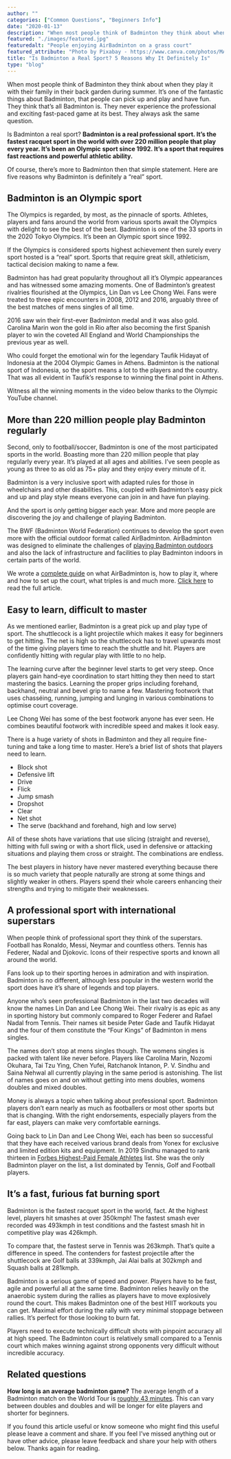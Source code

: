 ```yaml
---
author: ""
categories: ["Common Questions", "Beginners Info"]
date: "2020-01-13"
description: "When most people think of Badminton they think about when they play it with their family in their back garden during summer. It’s one of the fantastic things about Badminton, that people can pick up and play and have fun. They think that’s all Badminton is. They never experience the professional and exciting fast-paced game at its best. They always ask the same question. Is Badminton a real sport?"
featured: "./images/featured.jpg"
featuredalt: "People enjoying AirBadminton on a grass court"
featured_attribute: "Photo by Pixabay - https://www.canva.com/photos/MADGxvyVKF4-olympic-symbol-landmark/"
title: "Is Badminton a Real Sport? 5 Reasons Why It Definitely Is"
type: "blog"
---
```


When most people think of Badminton they think about when they play it with their family in their back garden during summer. It’s one of the fantastic things about Badminton, that people can pick up and play and have fun. They think that’s all Badminton is. They never experience the professional and exciting fast-paced game at its best. They always ask the same question.

Is Badminton a real sport? **Badminton is a real professional sport. It’s the fastest racquet sport in the world with over 220 million people that play every year. It’s been an Olympic sport since 1992. It’s a sport that requires fast reactions and powerful athletic ability.**

Of course, there’s more to Badminton then that simple statement. Here are five reasons why Badminton is definitely a “real” sport.

## Badminton is an Olympic sport

The Olympics is regarded, by most, as the pinnacle of sports. Athletes, players and fans around the world from various sports await the Olympics with delight to see the best of the best. Badminton is one of the 33 sports in the 2020 Tokyo Olympics. It’s been an Olympic sport since 1992.

If the Olympics is considered sports highest achievement then surely every sport hosted is a “real” sport. Sports that require great skill, athleticism, tactical decision making to name a few.

Badminton has had great popularity throughout all it’s Olympic appearances and has witnessed some amazing moments. One of Badminton’s greatest rivalries flourished at the Olympics, Lin Dan vs Lee Chong Wei. Fans were treated to three epic encounters in 2008, 2012 and 2016, arguably three of the best matches of mens singles of all time.

<YouTube id="ytjD4f_I0sc" title="Olympic Channel - Lin Dan vs Lee Chong Wei 2012 Olympic Final" />

2016 saw win their first-ever Badminton medal and it was also gold. Carolina Marin won the gold in Rio after also becoming the first Spanish player to win the coveted All England and World Championships the previous year as well.

Who could forget the emotional win for the legendary Taufik Hidayat of Indonesia at the 2004 Olympic Games in Athens. Badminton is the national sport of Indonesia, so the sport means a lot to the players and the country. That was all evident in Taufik’s response to winning the final point in Athens.

Witness all the winning moments in the video below thanks to the Olympic YouTube channel.

<YouTube id="82pKPStTPK0" title="Olympic Channel - Indonesian Pride" />

## More than 220 million people play Badminton regularly

Second, only to football/soccer, Badminton is one of the most participated sports in the world. Boasting more than 220 million people that play regularly every year. It’s played at all ages and abilities. I’ve seen people as young as three to as old as 75+ play and they enjoy every minute of it.

Badminton is a very inclusive sport with adapted rules for those in wheelchairs and other disabilities. This, coupled with Badminton’s easy pick and up and play style means everyone can join in and have fun playing.

And the sport is only getting bigger each year. More and more people are discovering the joy and challenge of playing Badminton.

The BWF (Badminton World Federation) continues to develop the sport even more with the official outdoor format called AirBadminton. AirBadminton was designed to eliminate the challenges of [playing Badminton outdoors](https://www.badmintonsbest.com/blog/can-badminton-be-played-outdoors/) and also the lack of infrastructure and facilities to play Badminton indoors in certain parts of the world.

We wrote a [complete guide](https://www.badmintonsbest.com/blog/air-badminton-the-complete-guide/) on what AirBadminton is, how to play it, where and how to set up the court, what triples is and much more. [Click here](https://www.badmintonsbest.com/blog/air-badminton-the-complete-guide/) to read the full article.

## Easy to learn, difficult to master

As we mentioned earlier, Badminton is a great pick up and play type of sport. The shuttlecock is a light projectile which makes it easy for beginners to get hitting. The net is high so the shuttlecock has to travel upwards most of the time giving players time to reach the shuttle and hit. Players are confidently hitting with regular play with little to no help.

The learning curve after the beginner level starts to get very steep. Once players gain hand-eye coordination to start hitting they then need to start mastering the basics. Learning the proper grips including forehand, backhand, neutral and bevel grip to name a few. Mastering footwork that uses chasséing, running, jumping and lunging in various combinations to optimise court coverage.

Lee Chong Wei has some of the best footwork anyone has ever seen. He combines beautiful footwork with incredible speed and makes it look easy.

<YouTube id="V18PynFPLk4" title="Lee Chong Wei nice angle video" />

There is a huge variety of shots in Badminton and they all require fine-tuning and take a long time to master. Here’s a brief list of shots that players need to learn.

- Block shot
- Defensive lift
- Drive
- Flick
- Jump smash
- Dropshot
- Clear
- Net shot
- The serve (backhand and forehand, high and low serve)

All of these shots have variations that use slicing (straight and reverse), hitting with full swing or with a short flick, used in defensive or attacking situations and playing them cross or straight. The combinations are endless.

The best players in history have never mastered everything because there is so much variety that people naturally are strong at some things and slightly weaker in others. Players spend their whole careers enhancing their strengths and trying to mitigate their weaknesses.

## A professional sport with international superstars

When people think of professional sport they think of the superstars. Football has Ronaldo, Messi, Neymar and countless others. Tennis has Federer, Nadal and Djokovic. Icons of their respective sports and known all around the world.

Fans look up to their sporting heroes in admiration and with inspiration. Badminton is no different, although less popular in the western world the sport does have it’s share of legends and top players.

Anyone who’s seen professional Badminton in the last two decades will know the names Lin Dan and Lee Chong Wei. Their rivalry is as epic as any in sporting history but commonly compared to Roger Federer and Rafael Nadal from Tennis. Their names sit beside Peter Gade and Taufik Hidayat and the four of them constitute the “Four Kings” of Badminton in mens singles.

<YouTube id="mCk2f3g3fVw" title="Shuttle Flash - Legendary" />

The names don’t stop at mens singles though. The womens singles is packed with talent like never before. Players like Carolina Marin, Nozomi Okuhara, Tai Tzu Ying, Chen Yufei, Ratchanok Intanon, P. V. Sindhu and Saina Nehwal all currently playing in the same period is astonishing. The list of names goes on and on without getting into mens doubles, womens doubles and mixed doubles.

Money is always a topic when talking about professional sport. Badminton players don’t earn nearly as much as footballers or most other sports but that is changing. With the right endorsements, especially players from the far east, players can make very comfortable earnings.

Going back to Lin Dan and Lee Chong Wei, each has been so successful that they have each received various brand deals from Yonex for exclusive and limited edition kits and equipment. In 2019 Sindhu managed to rank thirteen in [Forbes Highest-Paid Female Athletes](https://www.forbes.com/sites/kurtbadenhausen/2019/08/06/the-highest-paid-female-athletes-2019-serena-and-osaka-dominate/#7e9d275e2fcc) list. She was the only Badminton player on the list, a list dominated by Tennis, Golf and Football players.

## It’s a fast, furious fat burning sport

Badminton is the fastest racquet sport in the world, fact. At the highest level, players hit smashes at over 350kmph! The fastest smash ever recorded was 493kmph in test conditions and the fastest smash hit in competitive play was 426kmph.

To compare that, the fastest serve in Tennis was 263kmph. That’s quite a difference in speed. The contenders for fastest projectile after the shuttlecock are Golf balls at 339kmph, Jai Alai balls at 302kmph and Squash balls at 281kmph.

<YouTube id="7C56kivaOV4" title="Guinness World Book of Record - Fastest Smash" start={9} />

Badminton is a serious game of speed and power. Players have to be fast, agile and powerful all at the same time. Badminton relies heavily on the anaerobic system during the rallies as players have to move explosively round the court. This makes Badminton one of the best HIIT workouts you can get. Maximal effort during the rally with very minimal stoppage between rallies. It’s perfect for those looking to burn fat.

Players need to execute technically difficult shots with pinpoint accuracy all at high speed. The Badminton court is relatively small compared to a Tennis court which makes winning against strong opponents very difficult without incredible accuracy.

## Related questions

**How long is an average badminton game?** The average length of a Badminton match on the World Tour is [roughly 43 minutes](https://twitter.com/BadmintonStats/status/1208391188170072065?s=20). This can vary between doubles and doubles and will be longer for elite players and shorter for beginners.

If you found this article useful or know someone who might find this useful please leave a comment and share. If you feel I’ve missed anything out or have other advice, please leave feedback and share your help with others below. Thanks again for reading.
